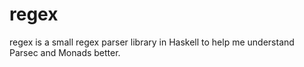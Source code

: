 regex
========

regex is a small regex parser library in Haskell to help me understand Parsec 
and Monads better.
